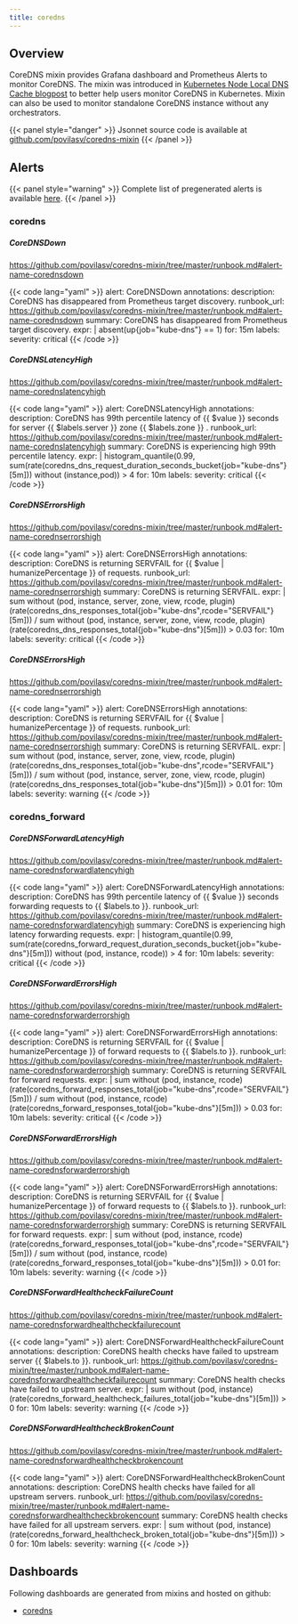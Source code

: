 ```yaml
---
title: coredns
---
```


## Overview

CoreDNS mixin provides Grafana dashboard and Prometheus Alerts to monitor CoreDNS. The mixin was introduced in [Kubernetes Node Local DNS Cache blogpost](https://povilasv.me/kubernetes-node-local-dns-cache/) to better help users monitor CoreDNS in Kubernetes. Mixin can also be used to monitor standalone CoreDNS instance without any orchestrators.

{{< panel style="danger" >}}
Jsonnet source code is available at [github.com/povilasv/coredns-mixin](https://github.com/povilasv/coredns-mixin)
{{< /panel >}}

## Alerts

{{< panel style="warning" >}}
Complete list of pregenerated alerts is available [here](https://github.com/monitoring-mixins/website/blob/master/assets/coredns/alerts.yaml).
{{< /panel >}}

### coredns

##### CoreDNSDown
https://github.com/povilasv/coredns-mixin/tree/master/runbook.md#alert-name-corednsdown

{{< code lang="yaml" >}}
alert: CoreDNSDown
annotations:
  description: CoreDNS has disappeared from Prometheus target discovery.
  runbook_url: https://github.com/povilasv/coredns-mixin/tree/master/runbook.md#alert-name-corednsdown
  summary: CoreDNS has disappeared from Prometheus target discovery.
expr: |
  absent(up{job="kube-dns"} == 1)
for: 15m
labels:
  severity: critical
{{< /code >}}
 
##### CoreDNSLatencyHigh
https://github.com/povilasv/coredns-mixin/tree/master/runbook.md#alert-name-corednslatencyhigh

{{< code lang="yaml" >}}
alert: CoreDNSLatencyHigh
annotations:
  description: CoreDNS has 99th percentile latency of {{ $value }} seconds for server
    {{ $labels.server }} zone {{ $labels.zone }} .
  runbook_url: https://github.com/povilasv/coredns-mixin/tree/master/runbook.md#alert-name-corednslatencyhigh
  summary: CoreDNS is experiencing high 99th percentile latency.
expr: |
  histogram_quantile(0.99, sum(rate(coredns_dns_request_duration_seconds_bucket{job="kube-dns"}[5m])) without (instance,pod)) > 4
for: 10m
labels:
  severity: critical
{{< /code >}}
 
##### CoreDNSErrorsHigh
https://github.com/povilasv/coredns-mixin/tree/master/runbook.md#alert-name-corednserrorshigh

{{< code lang="yaml" >}}
alert: CoreDNSErrorsHigh
annotations:
  description: CoreDNS is returning SERVFAIL for {{ $value | humanizePercentage }}
    of requests.
  runbook_url: https://github.com/povilasv/coredns-mixin/tree/master/runbook.md#alert-name-corednserrorshigh
  summary: CoreDNS is returning SERVFAIL.
expr: |
  sum without (pod, instance, server, zone, view, rcode, plugin) (rate(coredns_dns_responses_total{job="kube-dns",rcode="SERVFAIL"}[5m]))
    /
  sum without (pod, instance, server, zone, view, rcode, plugin) (rate(coredns_dns_responses_total{job="kube-dns"}[5m])) > 0.03
for: 10m
labels:
  severity: critical
{{< /code >}}
 
##### CoreDNSErrorsHigh
https://github.com/povilasv/coredns-mixin/tree/master/runbook.md#alert-name-corednserrorshigh

{{< code lang="yaml" >}}
alert: CoreDNSErrorsHigh
annotations:
  description: CoreDNS is returning SERVFAIL for {{ $value | humanizePercentage }}
    of requests.
  runbook_url: https://github.com/povilasv/coredns-mixin/tree/master/runbook.md#alert-name-corednserrorshigh
  summary: CoreDNS is returning SERVFAIL.
expr: |
  sum without (pod, instance, server, zone, view, rcode, plugin) (rate(coredns_dns_responses_total{job="kube-dns",rcode="SERVFAIL"}[5m]))
    /
  sum without (pod, instance, server, zone, view, rcode, plugin) (rate(coredns_dns_responses_total{job="kube-dns"}[5m])) > 0.01
for: 10m
labels:
  severity: warning
{{< /code >}}
 
### coredns_forward

##### CoreDNSForwardLatencyHigh
https://github.com/povilasv/coredns-mixin/tree/master/runbook.md#alert-name-corednsforwardlatencyhigh

{{< code lang="yaml" >}}
alert: CoreDNSForwardLatencyHigh
annotations:
  description: CoreDNS has 99th percentile latency of {{ $value }} seconds forwarding
    requests to {{ $labels.to }}.
  runbook_url: https://github.com/povilasv/coredns-mixin/tree/master/runbook.md#alert-name-corednsforwardlatencyhigh
  summary: CoreDNS is experiencing high latency forwarding requests.
expr: |
  histogram_quantile(0.99, sum(rate(coredns_forward_request_duration_seconds_bucket{job="kube-dns"}[5m])) without (pod, instance, rcode)) > 4
for: 10m
labels:
  severity: critical
{{< /code >}}
 
##### CoreDNSForwardErrorsHigh
https://github.com/povilasv/coredns-mixin/tree/master/runbook.md#alert-name-corednsforwarderrorshigh

{{< code lang="yaml" >}}
alert: CoreDNSForwardErrorsHigh
annotations:
  description: CoreDNS is returning SERVFAIL for {{ $value | humanizePercentage }}
    of forward requests to {{ $labels.to }}.
  runbook_url: https://github.com/povilasv/coredns-mixin/tree/master/runbook.md#alert-name-corednsforwarderrorshigh
  summary: CoreDNS is returning SERVFAIL for forward requests.
expr: |
  sum without (pod, instance, rcode) (rate(coredns_forward_responses_total{job="kube-dns",rcode="SERVFAIL"}[5m]))
    /
  sum without (pod, instance, rcode) (rate(coredns_forward_responses_total{job="kube-dns"}[5m])) > 0.03
for: 10m
labels:
  severity: critical
{{< /code >}}
 
##### CoreDNSForwardErrorsHigh
https://github.com/povilasv/coredns-mixin/tree/master/runbook.md#alert-name-corednsforwarderrorshigh

{{< code lang="yaml" >}}
alert: CoreDNSForwardErrorsHigh
annotations:
  description: CoreDNS is returning SERVFAIL for {{ $value | humanizePercentage }}
    of forward requests to {{ $labels.to }}.
  runbook_url: https://github.com/povilasv/coredns-mixin/tree/master/runbook.md#alert-name-corednsforwarderrorshigh
  summary: CoreDNS is returning SERVFAIL for forward requests.
expr: |
  sum without (pod, instance, rcode) (rate(coredns_forward_responses_total{job="kube-dns",rcode="SERVFAIL"}[5m]))
    /
  sum without (pod, instance, rcode) (rate(coredns_forward_responses_total{job="kube-dns"}[5m])) > 0.01
for: 10m
labels:
  severity: warning
{{< /code >}}
 
##### CoreDNSForwardHealthcheckFailureCount
https://github.com/povilasv/coredns-mixin/tree/master/runbook.md#alert-name-corednsforwardhealthcheckfailurecount

{{< code lang="yaml" >}}
alert: CoreDNSForwardHealthcheckFailureCount
annotations:
  description: CoreDNS health checks have failed to upstream server {{ $labels.to
    }}.
  runbook_url: https://github.com/povilasv/coredns-mixin/tree/master/runbook.md#alert-name-corednsforwardhealthcheckfailurecount
  summary: CoreDNS health checks have failed to upstream server.
expr: |
  sum without (pod, instance) (rate(coredns_forward_healthcheck_failures_total{job="kube-dns"}[5m])) > 0
for: 10m
labels:
  severity: warning
{{< /code >}}
 
##### CoreDNSForwardHealthcheckBrokenCount
https://github.com/povilasv/coredns-mixin/tree/master/runbook.md#alert-name-corednsforwardhealthcheckbrokencount

{{< code lang="yaml" >}}
alert: CoreDNSForwardHealthcheckBrokenCount
annotations:
  description: CoreDNS health checks have failed for all upstream servers.
  runbook_url: https://github.com/povilasv/coredns-mixin/tree/master/runbook.md#alert-name-corednsforwardhealthcheckbrokencount
  summary: CoreDNS health checks have failed for all upstream servers.
expr: |
  sum without (pod, instance) (rate(coredns_forward_healthcheck_broken_total{job="kube-dns"}[5m])) > 0
for: 10m
labels:
  severity: warning
{{< /code >}}
 
## Dashboards
Following dashboards are generated from mixins and hosted on github:


- [coredns](https://github.com/monitoring-mixins/website/blob/master/assets/coredns/dashboards/coredns.json)
